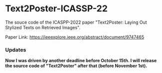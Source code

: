 # Text2Poster-ICASSP-22
The souce code of the ICASPP-2022 paper "Text2Poster: Laying Out Stylized Texts on Retrieved Images".

Paper Link: https://ieeexplore.ieee.org/abstract/document/9747465

### Updates
**Now I was driven by another deadline before October 15th. I will release the source code of "Text2Poster" after that (before November 1st).**

